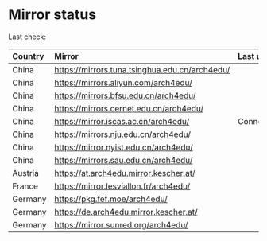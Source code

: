 <script src="./time.js"></script>
# Mirror status
Last check: <script type="text/javascript">localize(1709756262.2602344);</script>

|Country|Mirror|Last update|
|:------|:-----|:----------|
|China|https://mirrors.tuna.tsinghua.edu.cn/arch4edu/|<script type="text/javascript">localize(1709706862);</script>|
|China|https://mirrors.aliyun.com/arch4edu/|<script type="text/javascript">localize(1709706862);</script>|
|China|https://mirrors.bfsu.edu.cn/arch4edu/|<script type="text/javascript">localize(1709706862);</script>|
|China|https://mirrors.cernet.edu.cn/arch4edu/|<script type="text/javascript">localize(1709749848);</script>|
|China|https://mirror.iscas.ac.cn/arch4edu/|ConnectionError|
|China|https://mirrors.nju.edu.cn/arch4edu/|<script type="text/javascript">localize(1709663776);</script>|
|China|https://mirror.nyist.edu.cn/arch4edu/|<script type="text/javascript">localize(1709749848);</script>|
|China|https://mirrors.sau.edu.cn/arch4edu/|<script type="text/javascript">localize(1709749848);</script>|
|Austria|https://at.arch4edu.mirror.kescher.at/|<script type="text/javascript">localize(1709749848);</script>|
|France|https://mirror.lesviallon.fr/arch4edu/|<script type="text/javascript">localize(1709706862);</script>|
|Germany|https://pkg.fef.moe/arch4edu/|<script type="text/javascript">localize(1709749848);</script>|
|Germany|https://de.arch4edu.mirror.kescher.at/|<script type="text/javascript">localize(1709749848);</script>|
|Germany|https://mirror.sunred.org/arch4edu/|<script type="text/javascript">localize(1709749848);</script>|

<script src="./tablefilter/tablefilter.js"></script>
<script src="./table.js"></script>